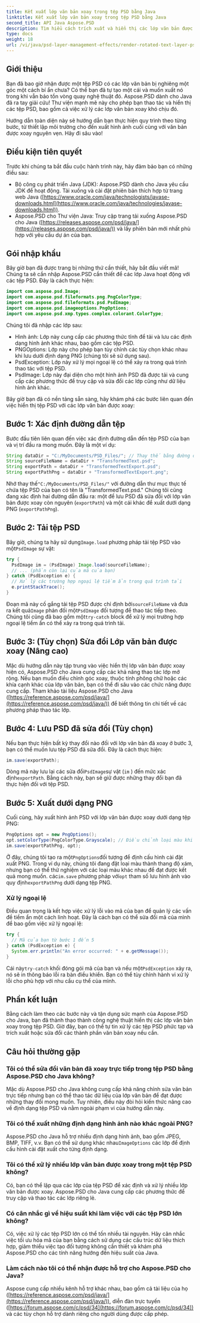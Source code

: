 ```yaml
---
title: Kết xuất lớp văn bản xoay trong tệp PSD bằng Java
linktitle: Kết xuất lớp văn bản xoay trong tệp PSD bằng Java
second_title: API Java Aspose.PSD
description: Tìm hiểu cách trích xuất và hiển thị các lớp văn bản được xoay từ tệp PSD bằng Aspose.PSD cho Java. Hướng dẫn từng bước này bao gồm mọi thứ từ thiết lập đến xuất.
type: docs
weight: 18
url: /vi/java/psd-layer-management-effects/render-rotated-text-layer-psd/
---
```

## Giới thiệu

Bạn đã bao giờ nhận được một tệp PSD có các lớp văn bản bị nghiêng một góc một cách bí ẩn chưa? Có thể bạn đã tự tạo một cái và muốn xuất nó trong khi vẫn bảo tồn vòng quay nghệ thuật đó. Aspose.PSD dành cho Java đã ra tay giải cứu! Thư viện mạnh mẽ này cho phép bạn thao tác và hiển thị các tệp PSD, bao gồm cả việc xử lý các lớp văn bản xoay khó chịu đó. 

Hướng dẫn toàn diện này sẽ hướng dẫn bạn thực hiện quy trình theo từng bước, từ thiết lập môi trường cho đến xuất hình ảnh cuối cùng với văn bản được xoay nguyên vẹn. Hãy đi sâu vào!

## Điều kiện tiên quyết

Trước khi chúng ta bắt đầu cuộc hành trình này, hãy đảm bảo bạn có những điều sau:

- Bộ công cụ phát triển Java (JDK): Aspose.PSD dành cho Java yêu cầu JDK để hoạt động. Tải xuống và cài đặt phiên bản thích hợp từ trang web Java ([https://www.oracle.com/java/technologists/javase-downloads.html](https://www.oracle.com/java/technologies/javase-downloads.html)).
- Aspose.PSD cho Thư viện Java: Truy cập trang tải xuống Aspose.PSD cho Java ([https://releases.aspose.com/psd/java/](https://releases.aspose.com/psd/java/)) và lấy phiên bản mới nhất phù hợp với yêu cầu dự án của bạn.

## Gói nhập khẩu

Bây giờ bạn đã được trang bị những thứ cần thiết, hãy bắt đầu viết mã! Chúng ta sẽ cần nhập Aspose.PSD cần thiết để các lớp Java hoạt động với các tệp PSD. Đây là cách thực hiện:

```java
import com.aspose.psd.Image;
import com.aspose.psd.fileformats.png.PngColorType;
import com.aspose.psd.fileformats.psd.PsdImage;
import com.aspose.psd.imageoptions.PngOptions;
import com.aspose.psd.xmp.types.complex.colorant.ColorType;
```

Chúng tôi đã nhập các lớp sau:

- Hình ảnh: Lớp này cung cấp các phương thức tĩnh để tải và lưu các định dạng hình ảnh khác nhau, bao gồm các tệp PSD.
- PNGOptions: Lớp này cho phép bạn tùy chỉnh các tùy chọn khác nhau khi lưu dưới định dạng PNG (chúng tôi sẽ sử dụng sau).
- PsdException: Lớp này xử lý mọi ngoại lệ có thể xảy ra trong quá trình thao tác với tệp PSD.
- PsdImage: Lớp này đại diện cho một hình ảnh PSD đã được tải và cung cấp các phương thức để truy cập và sửa đổi các lớp cũng như dữ liệu hình ảnh khác.

Bây giờ bạn đã có nền tảng sẵn sàng, hãy khám phá các bước liên quan đến việc hiển thị tệp PSD với các lớp văn bản được xoay:

## Bước 1: Xác định đường dẫn tệp

Bước đầu tiên liên quan đến việc xác định đường dẫn đến tệp PSD của bạn và vị trí đầu ra mong muốn. Đây là một ví dụ:

```java
String dataDir = "C:/MyDocuments/PSD_Files/"; // Thay thế bằng đường dẫn thư mục thực tế của bạn
String sourceFileName = dataDir + "TransformedText.psd";
String exportPath = dataDir + "TransformedTextExport.psd";
String exportPathPng = dataDir + "TransformedTextExport.png";
```

Nhớ thay thế`"C:/MyDocuments/PSD_Files/"` với đường dẫn thư mục thực tế chứa tệp PSD của bạn có tên là "TransformedText.psd." Chúng tôi cũng đang xác định hai đường dẫn đầu ra: một để lưu PSD đã sửa đổi với lớp văn bản được xoay còn nguyên (`exportPath`) và một cái khác để xuất dưới dạng PNG (`exportPathPng`).

## Bước 2: Tải tệp PSD

 Bây giờ, chúng ta hãy sử dụng`Image.load` phương pháp tải tệp PSD vào một`PsdImage` sự vật:

```java
try {
  PsdImage im = (PsdImage) Image.load(sourceFileName);
  // ... (phần còn lại của mã của bạn)
} catch (PsdException e) {
  // Xử lý các trường hợp ngoại lệ tiềm ẩn trong quá trình tải
  e.printStackTrace();
}
```

 Đoạn mã này cố gắng tải tệp PSD được chỉ định bởi`sourceFileName` và đưa ra kết quả`Image` phản đối một`PsdImage` đối tượng để thao tác tiếp theo. Chúng tôi cũng đã bao gồm một`try-catch` block để xử lý mọi trường hợp ngoại lệ tiềm ẩn có thể xảy ra trong quá trình tải.

## Bước 3: (Tùy chọn) Sửa đổi Lớp văn bản được xoay (Nâng cao)

Mặc dù hướng dẫn này tập trung vào việc hiển thị lớp văn bản được xoay hiện có, Aspose.PSD cho Java cung cấp các khả năng thao tác lớp mở rộng. Nếu bạn muốn điều chỉnh góc xoay, thuộc tính phông chữ hoặc các khía cạnh khác của lớp văn bản, bạn có thể đi sâu vào các chức năng được cung cấp. Tham khảo tài liệu Aspose.PSD cho Java ([https://reference.aspose.com/psd/java/](https://reference.aspose.com/psd/java/)) để biết thông tin chi tiết về các phương pháp thao tác lớp.

## Bước 4: Lưu PSD đã sửa đổi (Tùy chọn)

Nếu bạn thực hiện bất kỳ thay đổi nào đối với lớp văn bản đã xoay ở bước 3, bạn có thể muốn lưu tệp PSD đã sửa đổi. Đây là cách thực hiện:

```java
im.save(exportPath);
```

 Dòng mã này lưu lại các sửa đổi`PsdImage`sự vật (`im` ) đến mức xác định`exportPath`. Bằng cách này, bạn sẽ giữ được những thay đổi bạn đã thực hiện đối với tệp PSD.

## Bước 5: Xuất dưới dạng PNG

Cuối cùng, hãy xuất hình ảnh PSD với lớp văn bản được xoay dưới dạng tệp PNG:

```java
PngOptions opt = new PngOptions();
opt.setColorType(PngColorType.Grayscale); // Điều chỉnh loại màu khi cần thiết
im.save(exportPathPng, opt);
```

 Ở đây, chúng tôi tạo ra một`PngOptions`đối tượng để định cấu hình cài đặt xuất PNG. Trong ví dụ này, chúng tôi đang đặt loại màu thành thang độ xám, nhưng bạn có thể thử nghiệm với các loại màu khác nhau để đạt được kết quả mong muốn. các`im.save` phương pháp với`opt` tham số lưu hình ảnh vào quy định`exportPathPng` dưới dạng tệp PNG.

### Xử lý ngoại lệ

Điều quan trọng là kết hợp việc xử lý lỗi vào mã của bạn để quản lý các vấn đề tiềm ẩn một cách linh hoạt. Đây là cách bạn có thể sửa đổi mã của mình để bao gồm việc xử lý ngoại lệ:

```java
try {
  // Mã của bạn từ bước 1 đến 5
} catch (PsdException e) {
  System.err.println("An error occurred: " + e.getMessage());
}
```

 Cái này`try-catch` khối đóng gói mã của bạn và nếu một`PsdException` xảy ra, nó sẽ in thông báo lỗi ra bàn điều khiển. Bạn có thể tùy chỉnh hành vi xử lý lỗi cho phù hợp với nhu cầu cụ thể của mình.

## Phần kết luận

Bằng cách làm theo các bước này và tận dụng sức mạnh của Aspose.PSD cho Java, bạn đã thành thạo thành công nghệ thuật hiển thị các lớp văn bản xoay trong tệp PSD. Giờ đây, bạn có thể tự tin xử lý các tệp PSD phức tạp và trích xuất hoặc sửa đổi các thành phần văn bản xoay nếu cần.

## Câu hỏi thường gặp

### Tôi có thể sửa đổi văn bản đã xoay trực tiếp trong tệp PSD bằng Aspose.PSD cho Java không?

Mặc dù Aspose.PSD cho Java không cung cấp khả năng chỉnh sửa văn bản trực tiếp nhưng bạn có thể thao tác dữ liệu của lớp văn bản để đạt được những thay đổi mong muốn. Tuy nhiên, điều này đòi hỏi kiến thức nâng cao về định dạng tệp PSD và nằm ngoài phạm vi của hướng dẫn này.

### Tôi có thể xuất những định dạng hình ảnh nào khác ngoài PNG?

 Aspose.PSD cho Java hỗ trợ nhiều định dạng hình ảnh, bao gồm JPEG, BMP, TIFF, v.v. Bạn có thể sử dụng khác nhau`ImageOptions` các lớp để định cấu hình cài đặt xuất cho từng định dạng.

### Tôi có thể xử lý nhiều lớp văn bản được xoay trong một tệp PSD không?

Có, bạn có thể lặp qua các lớp của tệp PSD để xác định và xử lý nhiều lớp văn bản được xoay. Aspose.PSD cho Java cung cấp các phương thức để truy cập và thao tác các lớp riêng lẻ.

### Có cân nhắc gì về hiệu suất khi làm việc với các tệp PSD lớn không?

Có, việc xử lý các tệp PSD lớn có thể tốn nhiều tài nguyên. Hãy cân nhắc việc tối ưu hóa mã của bạn bằng cách sử dụng các cấu trúc dữ liệu thích hợp, giảm thiểu việc tạo đối tượng không cần thiết và khám phá Aspose.PSD cho các tính năng hướng đến hiệu suất của Java.

### Làm cách nào tôi có thể nhận được hỗ trợ cho Aspose.PSD cho Java?

Aspose cung cấp nhiều kênh hỗ trợ khác nhau, bao gồm cả tài liệu của họ ([https://reference.aspose.com/psd/java/](https://reference.aspose.com/psd/java/)), diễn đàn trực tuyến ([https://forum.aspose.com/c/psd/34](https://forum.aspose.com/c/psd/34)) và các tùy chọn hỗ trợ dành riêng cho người dùng được cấp phép.
